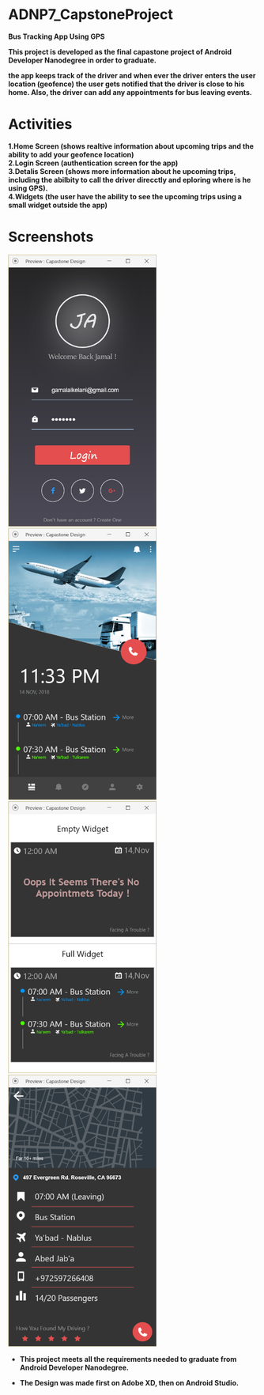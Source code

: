 # ADNP7_CapstoneProject
<b>Bus Tracking App Using GPS<b>

This project is developed as the final capastone project of Android Developer Nanodegree in order to graduate.

the app keeps track of the driver and when ever the driver enters the user location (geofence) the user gets notified that the driver is close to his home. Also, the driver can add any appointments for bus leaving events.

# Activities

1.Home Screen (shows realtive information about upcoming trips and the ability to add your geofence location)<br>
2.Login Screen (authentication screen for the app)<br>
3.Detalis Screen (shows more information about he upcoming trips, including the abilbity to call the driver direcctly and eploring where is he using GPS).<br>
4.Widgets (the user have the ability to see the upcoming trips using a small widget outside the app)<br>

# Screenshots

 <img src = "images/1.png" width="300px" height="550px" > <img src = "images/2.png" width="300px" height="550px" >
<img src = "images/3.png" width="300px" height="550px" > <img src = "images/4.png" width="300px" height="550px" >

* This project meets all the requirements needed to graduate from Android Developer Nanodegree.

* The Design was made first on Adobe XD, then on Android Studio.
